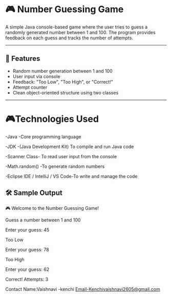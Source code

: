 # 🎮 Number Guessing Game

A simple Java console-based game where the user tries to guess a randomly generated number between 1 and 100. The program provides feedback on each guess and tracks the number of attempts.

---

## 📌 Features

- Random number generation between 1 and 100
- User input via console
- Feedback: "Too Low", "Too High", or "Correct!"
- Attempt counter
- Clean object-oriented structure using two classes

---
# 🎮Technologies Used

-Java -Core programming language

-JDK -(Java Development Kit)	To compile and run Java code

-Scanner Class- To read user input from the console

-Math.random() -To generate random numbers

-Eclipse IDE / IntelliJ / VS Code-To write and manage the code

## 🛠️ Sample Output

🎮 Welcome to the Number Guessing Game!

Guess a number between 1 and 100

Enter your guess: 45 

Too Low 

Enter your guess: 78

Too High 

Enter your guess: 62 

Correct! Attempts: 3

Contact
Name:Vaishnavi -kenchi
Email-Kenchivaishnavi2605@gmail.com

